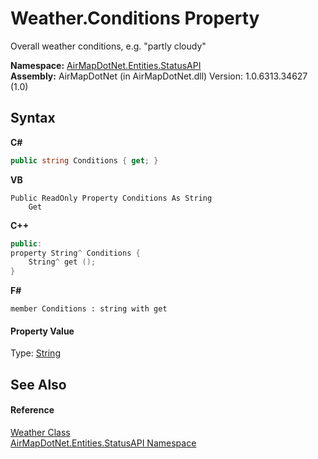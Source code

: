 # Weather.Conditions Property 
 

Overall weather conditions, e.g. "partly cloudy"

**Namespace:**&nbsp;<a href="N_AirMapDotNet_Entities_StatusAPI">AirMapDotNet.Entities.StatusAPI</a><br />**Assembly:**&nbsp;AirMapDotNet (in AirMapDotNet.dll) Version: 1.0.6313.34627 (1.0)

## Syntax

**C#**<br />
``` C#
public string Conditions { get; }
```

**VB**<br />
``` VB
Public ReadOnly Property Conditions As String
	Get
```

**C++**<br />
``` C++
public:
property String^ Conditions {
	String^ get ();
}
```

**F#**<br />
``` F#
member Conditions : string with get

```


#### Property Value
Type: <a href="http://msdn2.microsoft.com/en-us/library/s1wwdcbf" target="_blank">String</a>

## See Also


#### Reference
<a href="T_AirMapDotNet_Entities_StatusAPI_Weather">Weather Class</a><br /><a href="N_AirMapDotNet_Entities_StatusAPI">AirMapDotNet.Entities.StatusAPI Namespace</a><br />